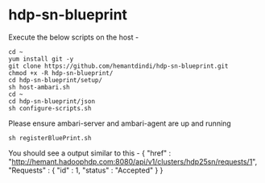 # hdp-sn-blueprint

Execute the below scripts on the host - 

    cd ~
    yum install git -y
    git clone https://github.com/hemantdindi/hdp-sn-blueprint.git
    chmod +x -R hdp-sn-blueprint/
    cd hdp-sn-blueprint/setup/
    sh host-ambari.sh
    cd ~
    cd hdp-sn-blueprint/json
    sh configure-scripts.sh

Please ensure ambari-server and ambari-agent are up and running

    sh registerBluePrint.sh
	   
You should see a output similar to this -
{
  "href" : "http://hemant.hadoophdp.com:8080/api/v1/clusters/hdp25sn/requests/1",
  "Requests" : {
    "id" : 1,
    "status" : "Accepted"
  }
}
